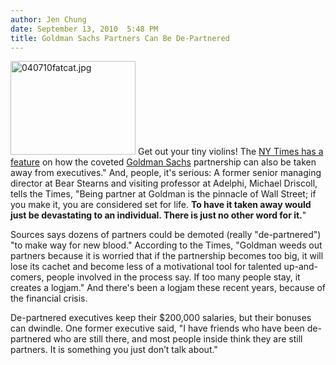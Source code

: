 ```yaml
---
author: Jen Chung
date: September 13, 2010  5:48 PM
title: Goldman Sachs Partners Can Be De-Partnered
---
```


<p><span class="mt-enclosure mt-enclosure-image" style="display: inline;"> <img alt="040710fatcat.jpg" src="https://web.archive.org/web/20110629182916im_/http://gothamist.com/attachments/jsaxena/040710fatcat.jpg" width="200" height="150" class="image-left"> </span>Get out your tiny violins!  The <a href="https://web.archive.org/web/20110629182916/http://www.nytimes.com/2010/09/13/business/13partner.html?partner=rss&amp;emc=rss">NY Times has a feature</a> on how the coveted <a href="https://web.archive.org/web/20110629182916/http://gothamist.com/tags/goldmansachs">Goldman Sachs</a> partnership can also be taken away from executives.&quot; And, people, it&apos;s serious: A former senior managing director at Bear Stearns and visiting professor at Adelphi, Michael Driscoll, tells the Times, &quot;Being partner at Goldman is the pinnacle of Wall Street; if you make it, you are considered set for life. <strong>To have it taken away would just be devastating to an individual. There is just no other word for it.</strong>&quot;</p>

<p>Sources says dozens of partners could be demoted (really &quot;de-partnered&quot;) &quot;to make way for new blood.&quot;  According to the Times, &quot;Goldman weeds out partners because it is worried that if the partnership becomes too big, it will lose its cachet and become less of a motivational tool for talented up-and-comers, people involved in the process say. If too many people stay, it creates a logjam.&quot;  And there&apos;s been a logjam these recent years, because of the financial crisis.</p>

<p>De-partnered executives keep their $200,000 salaries, but their bonuses can dwindle.  One former executive said, &quot;I have friends who have been de-partnered who are still there, and most people inside think they are still partners. It is something you just don&#x2019;t talk about.&quot;</p>